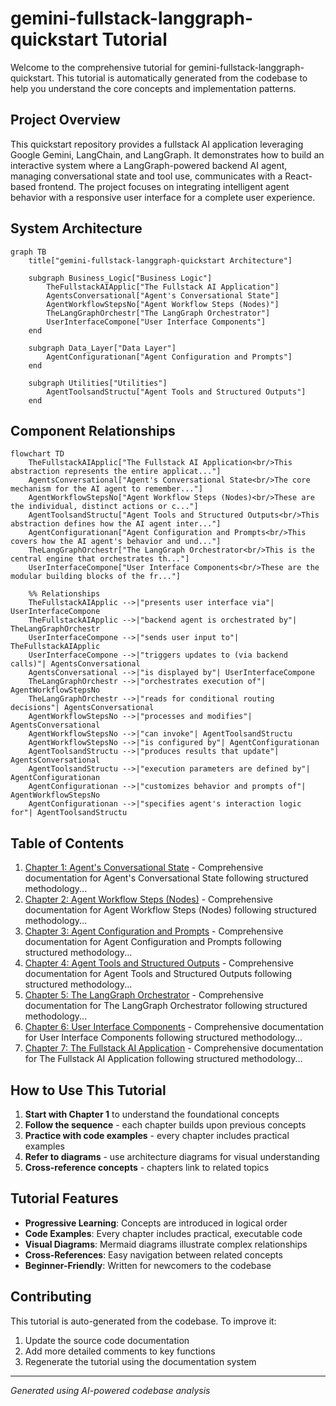 # gemini-fullstack-langgraph-quickstart Tutorial

Welcome to the comprehensive tutorial for gemini-fullstack-langgraph-quickstart. This tutorial is automatically generated from the codebase to help you understand the core concepts and implementation patterns.

## Project Overview

This quickstart repository provides a fullstack AI application leveraging Google Gemini, LangChain, and LangGraph.
It demonstrates how to build an interactive system where a LangGraph-powered backend AI agent, managing conversational state and tool use, communicates with a React-based frontend.
The project focuses on integrating intelligent agent behavior with a responsive user interface for a complete user experience.


## System Architecture

```mermaid
graph TB
    title["gemini-fullstack-langgraph-quickstart Architecture"]

    subgraph Business_Logic["Business Logic"]
        TheFullstackAIApplic["The Fullstack AI Application"]
        AgentsConversational["Agent's Conversational State"]
        AgentWorkflowStepsNo["Agent Workflow Steps (Nodes)"]
        TheLangGraphOrchestr["The LangGraph Orchestrator"]
        UserInterfaceCompone["User Interface Components"]
    end

    subgraph Data_Layer["Data Layer"]
        AgentConfigurationan["Agent Configuration and Prompts"]
    end

    subgraph Utilities["Utilities"]
        AgentToolsandStructu["Agent Tools and Structured Outputs"]
    end

```

## Component Relationships

```mermaid
flowchart TD
    TheFullstackAIApplic["The Fullstack AI Application<br/>This abstraction represents the entire applicat..."]
    AgentsConversational["Agent's Conversational State<br/>The core mechanism for the AI agent to remember..."]
    AgentWorkflowStepsNo["Agent Workflow Steps (Nodes)<br/>These are the individual, distinct actions or c..."]
    AgentToolsandStructu["Agent Tools and Structured Outputs<br/>This abstraction defines how the AI agent inter..."]
    AgentConfigurationan["Agent Configuration and Prompts<br/>This covers how the AI agent's behavior and und..."]
    TheLangGraphOrchestr["The LangGraph Orchestrator<br/>This is the central engine that orchestrates th..."]
    UserInterfaceCompone["User Interface Components<br/>These are the modular building blocks of the fr..."]

    %% Relationships
    TheFullstackAIApplic -->|"presents user interface via"| UserInterfaceCompone
    TheFullstackAIApplic -->|"backend agent is orchestrated by"| TheLangGraphOrchestr
    UserInterfaceCompone -->|"sends user input to"| TheFullstackAIApplic
    UserInterfaceCompone -->|"triggers updates to (via backend calls)"| AgentsConversational
    AgentsConversational -->|"is displayed by"| UserInterfaceCompone
    TheLangGraphOrchestr -->|"orchestrates execution of"| AgentWorkflowStepsNo
    TheLangGraphOrchestr -->|"reads for conditional routing decisions"| AgentsConversational
    AgentWorkflowStepsNo -->|"processes and modifies"| AgentsConversational
    AgentWorkflowStepsNo -->|"can invoke"| AgentToolsandStructu
    AgentWorkflowStepsNo -->|"is configured by"| AgentConfigurationan
    AgentToolsandStructu -->|"produces results that update"| AgentsConversational
    AgentToolsandStructu -->|"execution parameters are defined by"| AgentConfigurationan
    AgentConfigurationan -->|"customizes behavior and prompts of"| AgentWorkflowStepsNo
    AgentConfigurationan -->|"specifies agent's interaction logic for"| AgentToolsandStructu
```

## Table of Contents

1. [Chapter 1: Agent's Conversational State](chapter_01.md) - Comprehensive documentation for Agent's Conversational State following structured methodology...
2. [Chapter 2: Agent Workflow Steps (Nodes)](chapter_02.md) - Comprehensive documentation for Agent Workflow Steps (Nodes) following structured methodology...
3. [Chapter 3: Agent Configuration and Prompts](chapter_03.md) - Comprehensive documentation for Agent Configuration and Prompts following structured methodology...
4. [Chapter 4: Agent Tools and Structured Outputs](chapter_04.md) - Comprehensive documentation for Agent Tools and Structured Outputs following structured methodology...
5. [Chapter 5: The LangGraph Orchestrator](chapter_05.md) - Comprehensive documentation for The LangGraph Orchestrator following structured methodology...
6. [Chapter 6: User Interface Components](chapter_06.md) - Comprehensive documentation for User Interface Components following structured methodology...
7. [Chapter 7: The Fullstack AI Application](chapter_07.md) - Comprehensive documentation for The Fullstack AI Application following structured methodology...

## How to Use This Tutorial

1. **Start with Chapter 1** to understand the foundational concepts
2. **Follow the sequence** - each chapter builds upon previous concepts
3. **Practice with code examples** - every chapter includes practical examples
4. **Refer to diagrams** - use architecture diagrams for visual understanding
5. **Cross-reference concepts** - chapters link to related topics

## Tutorial Features

- **Progressive Learning**: Concepts are introduced in logical order
- **Code Examples**: Every chapter includes practical, executable code
- **Visual Diagrams**: Mermaid diagrams illustrate complex relationships
- **Cross-References**: Easy navigation between related concepts
- **Beginner-Friendly**: Written for newcomers to the codebase

## Contributing

This tutorial is auto-generated from the codebase. To improve it:
1. Update the source code documentation
2. Add more detailed comments to key functions
3. Regenerate the tutorial using the documentation system

---

*Generated using AI-powered codebase analysis*
